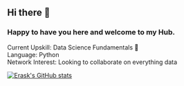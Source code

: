 ## Hi there 👋 

### Happy to have you here and welcome to my Hub.

Current Upskill: Data Science Fundamentals 🌱  
Language: Python   
Network Interest: Looking to collaborate on everything data   

[![Erask's GitHub stats](https://github-readme-stats.vercel.app/api?username=Erask&show_icons=true)](https://github.com/Erask/github-readme-stats)





